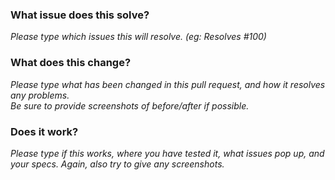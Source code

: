 ### What issue does this solve?
_Please type which issues this will resolve. (eg: Resolves #100)_  
  
### What does this change?
_Please type what has been changed in this pull request, and how it resolves any problems.  
Be sure to provide screenshots of before/after if possible._  
  
### Does it work?
_Please type if this works, where you have tested it, what issues pop up, and your specs. Again, also try to give any screenshots._
